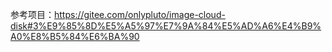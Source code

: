 参考项目：https://gitee.com/onlypluto/image-cloud-disk#3%E9%85%8D%E5%A5%97%E7%9A%84%E5%AD%A6%E4%B9%A0%E8%B5%84%E6%BA%90
